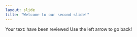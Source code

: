 ```yaml
---
layout: slide
title: "Welcome to our second slide!"
---
```

Your text: have been reviewed
Use the left arrow to go back!
